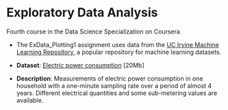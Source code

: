 # Exploratory Data Analysis
Fourth course in the Data Science Specialization on Coursera

* The ExData_Plotting1 assignment uses data from
the <a href="http://archive.ics.uci.edu/ml/">UC Irvine Machine Learning Repository</a>, a popular repository for machine learning datasets. 

* <b>Dataset</b>: <a href="https://d396qusza40orc.cloudfront.net/exdata%2Fdata%2Fhousehold_power_consumption.zip">Electric power consumption</a> [20Mb]

* <b>Description</b>: Measurements of electric power consumption in
one household with a one-minute sampling rate over a period of almost
4 years. Different electrical quantities and some sub-metering values
are available.

